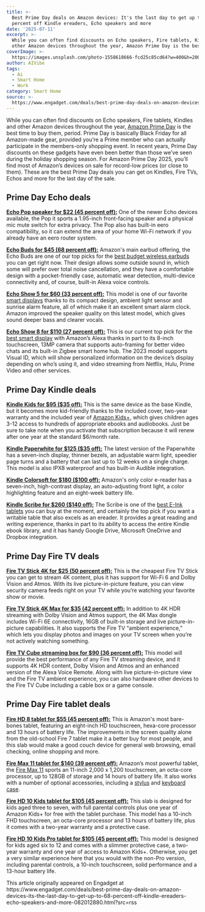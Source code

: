 ```yaml
---
title: >-
  Best Prime Day deals on Amazon devices: It's the last day to get up to 68
  percent off Kindle ereaders, Echo speakers and more
date: '2025-07-11'
excerpt: >-
  While you can often find discounts on Echo speakers, Fire tablets, Kindles and
  other Amazon devices throughout the year, Amazon Prime Day is the best...
coverImage: >-
  https://images.unsplash.com/photo-1558618666-fcd25c85cd64?w=400&h=200&fit=crop&auto=format
author: AIVibe
tags:
  - Ai
  - Smart Home
  - Work
category: Smart Home
source: >-
  https://www.engadget.com/deals/best-prime-day-deals-on-amazon-devices-its-the-last-day-to-get-up-to-68-percent-off-kindle-ereaders-echo-speakers-and-more-082012880.html?src=rss
---
```

<p>While you can often find discounts on Echo speakers, Fire tablets, Kindles and other Amazon devices throughout the year, <a data-i13n="cpos:1;pos:1" href="https://www.engadget.com/deals/the-best-amazon-prime-day-deals-for-day-three-our-top-picks-on-headphones-tvs-robot-vacuums-and-more-are-up-to-51-percent-off-120028023.html">Amazon Prime Day</a> is the best time to buy them, period. Prime Day is basically Black Friday for all Amazon-made gear, provided you’re a Prime member who can actually participate in the members-only shopping event. In recent years, Prime Day discounts on these gadgets have even been better than those we’ve seen during the holiday shopping season. For Amazon Prime Day 2025, you’ll find most of Amazon’s devices on sale for record-low prices (or close to them). These are the best Prime Day deals you can get on Kindles, Fire TVs, Echos and more for the last day of the sale.</p> 
<h2 id="jump-link-prime-day-echo-deals">Prime Day Echo deals</h2> 
<p>
 <core-commerce id="24ba4dd0a2504823afbff595f4d333ef" data-type="product-list" data-original-url="https://www.amazon.com/Amazon-Echo-Spot-2024-release-Smart-alarm-clock-with-vibrant-sound-Alexa-Black/dp/B0BFC7WQ6R?th=1"></core-commerce></p> 
<p><a data-i13n="elm:affiliate_link;sellerN:Amazon;elmt:;cpos:2;pos:1" href="https://shopping.yahoo.com/rdlw?merchantId=66ea567a-c987-4c2e-a2ff-02904efde6ea&amp;itemId=amazon_B09ZXJDSL5&amp;siteId=us-engadget&amp;pageId=1p-autolink&amp;contentUuid=3701263a-2e01-47ef-8a44-7c0103d90a18&amp;featureId=text-link&amp;merchantName=Amazon&amp;linkText=Echo+Pop+speaker+for+%2422+%2845+percent+off%29%3A&amp;custData=eyJzb3VyY2VOYW1lIjoiV2ViLURlc2t0b3AtVmVyaXpvbiIsImxhbmRpbmdVcmwiOiJodHRwczovL3d3dy5hbWF6b24uY29tL2RwL0IwOVpYSkRTTDU_dGFnPWdkZ3QwYy0yMCIsImNvbnRlbnRVdWlkIjoiMzcwMTI2M2EtMmUwMS00N2VmLThhNDQtN2MwMTAzZDkwYTE4Iiwib3JpZ2luYWxVcmwiOiJodHRwczovL3d3dy5hbWF6b24uY29tL2RwL0IwOVpYSkRTTDUiLCJkeW5hbWljQ2VudHJhbFRyYWNraW5nSWQiOnRydWUsInNpdGVJZCI6InVzLWVuZ2FkZ2V0IiwicGFnZUlkIjoiMXAtYXV0b2xpbmsiLCJmZWF0dXJlSWQiOiJ0ZXh0LWxpbmsifQ&amp;signature=AQAAAeNLKqfvQ32Yl9jDgoOexhsfpVEW2oSl4YYBJa-EcoT4&amp;gcReferrer=https%3A%2F%2Fwww.amazon.com%2Fdp%2FB09ZXJDSL5" class="rapid-with-clickid" data-original-link="https://www.amazon.com/dp/B09ZXJDSL5?th=1"><strong>Echo Pop speaker for $22 (45 percent off):</strong></a> One of the newer Echo devices available, the Pop it sports a 1.95-inch front-facing speaker and a physical mic mute switch for extra privacy. The Pop also has built-in eero compatibility, so it can extend the area of your home Wi-Fi network if you already have an eero router system.</p> <span id="end-legacy-contents"></span>
<p><a data-i13n="elm:affiliate_link;sellerN:Amazon;elmt:;cpos:3;pos:1" href="https://shopping.yahoo.com/rdlw?merchantId=66ea567a-c987-4c2e-a2ff-02904efde6ea&amp;itemId=amazon_B085WTWYS4&amp;siteId=us-engadget&amp;pageId=1p-autolink&amp;contentUuid=3701263a-2e01-47ef-8a44-7c0103d90a18&amp;featureId=text-link&amp;merchantName=Amazon&amp;linkText=Echo+Buds+for+%2445+%2868+percent+off%29%3A&amp;custData=eyJzb3VyY2VOYW1lIjoiV2ViLURlc2t0b3AtVmVyaXpvbiIsImxhbmRpbmdVcmwiOiJodHRwczovL3d3dy5hbWF6b24uY29tL0FsbC1uZXctRWNoby1CdWRzLVdpcmVsZXNzLUNoYXJnaW5nLUNhc2UvZHAvQjA4NVdUV1lTNC8_dGFnPWdkZ3QwYy0yMCIsImNvbnRlbnRVdWlkIjoiMzcwMTI2M2EtMmUwMS00N2VmLThhNDQtN2MwMTAzZDkwYTE4Iiwib3JpZ2luYWxVcmwiOiJodHRwczovL3d3dy5hbWF6b24uY29tL0FsbC1uZXctRWNoby1CdWRzLVdpcmVsZXNzLUNoYXJnaW5nLUNhc2UvZHAvQjA4NVdUV1lTNC8iLCJkeW5hbWljQ2VudHJhbFRyYWNraW5nSWQiOnRydWUsInNpdGVJZCI6InVzLWVuZ2FkZ2V0IiwicGFnZUlkIjoiMXAtYXV0b2xpbmsiLCJmZWF0dXJlSWQiOiJ0ZXh0LWxpbmsifQ&amp;signature=AQAAASzAoSOdMS26-rcdJ5WIkW8T83yHVNI4KPr32OhtP9zl&amp;gcReferrer=https%3A%2F%2Fwww.amazon.com%2FAll-new-Echo-Buds-Wireless-Charging-Case%2Fdp%2FB085WTWYS4%2F" class="rapid-with-clickid" data-original-link="https://www.amazon.com/All-new-Echo-Buds-Wireless-Charging-Case/dp/B085WTWYS4/"><strong>Echo Buds for $45 (68 percent off):</strong></a> Amazon's main earbud offering, the Echo Buds are one of our top picks for the <a data-i13n="cpos:4;pos:1" href="https://www.engadget.com/best-budget-wireless-earbuds-130028735.html">best budget wireless earbuds</a> you can get right now. Their design allows some outside sound in, which some will prefer over total noise cancellation, and they have a comfortable design with a pocket-friendly case, automatic wear detection, multi-device connectivity and, of course, built-in Alexa voice controls.</p> 
<p><a data-i13n="elm:affiliate_link;sellerN:Amazon;elmt:;cpos:5;pos:1" href="https://shopping.yahoo.com/rdlw?merchantId=66ea567a-c987-4c2e-a2ff-02904efde6ea&amp;itemId=amazon_B09B2SBHQK&amp;siteId=us-engadget&amp;pageId=1p-autolink&amp;contentUuid=3701263a-2e01-47ef-8a44-7c0103d90a18&amp;featureId=text-link&amp;merchantName=Amazon&amp;linkText=Echo+Show+5+for+%2460+%2833+percent+off%29%3A&amp;custData=eyJzb3VyY2VOYW1lIjoiV2ViLURlc2t0b3AtVmVyaXpvbiIsImxhbmRpbmdVcmwiOiJodHRwczovL3d3dy5hbWF6b24uY29tL2RwL0IwOUIyU0JIUUs_dGFnPWdkZ3QwYy0yMCIsImNvbnRlbnRVdWlkIjoiMzcwMTI2M2EtMmUwMS00N2VmLThhNDQtN2MwMTAzZDkwYTE4Iiwib3JpZ2luYWxVcmwiOiJodHRwczovL3d3dy5hbWF6b24uY29tL2RwL0IwOUIyU0JIUUsiLCJkeW5hbWljQ2VudHJhbFRyYWNraW5nSWQiOnRydWUsInNpdGVJZCI6InVzLWVuZ2FkZ2V0IiwicGFnZUlkIjoiMXAtYXV0b2xpbmsiLCJmZWF0dXJlSWQiOiJ0ZXh0LWxpbmsifQ&amp;signature=AQAAAXNc4qYBjoQ3BSw8d9PohOkZOIP3R_NAJCxrTG9r-QiM&amp;gcReferrer=https%3A%2F%2Fwww.amazon.com%2Fdp%2FB09B2SBHQK" class="rapid-with-clickid" data-original-link="https://www.amazon.com/dp/B09B2SBHQK?th=1"><strong>Echo Show 5 for $60 (33 percent off):</strong></a> This model is one of our favorite <a data-i13n="cpos:6;pos:1" href="https://www.engadget.com/best-smart-display-202448797.html">smart displays</a> thanks to its compact design, ambient light sensor and sunrise alarm feature, all of which make it an excellent smart alarm clock. Amazon improved the speaker quality on this latest model, which gives sound deeper bass and clearer vocals.</p> 
<p><a data-i13n="elm:affiliate_link;sellerN:Amazon;elmt:;cpos:7;pos:1" href="https://shopping.yahoo.com/rdlw?merchantId=66ea567a-c987-4c2e-a2ff-02904efde6ea&amp;itemId=amazon_B0BLS3Y632&amp;siteId=us-engadget&amp;pageId=1p-autolink&amp;contentUuid=3701263a-2e01-47ef-8a44-7c0103d90a18&amp;featureId=text-link&amp;merchantName=Amazon&amp;linkText=Echo+Show+8+for+%24110+%2827+percent+off%29%3A&amp;custData=eyJzb3VyY2VOYW1lIjoiV2ViLURlc2t0b3AtVmVyaXpvbiIsImxhbmRpbmdVcmwiOiJodHRwczovL3d3dy5hbWF6b24uY29tL2RwL0IwQkxTM1k2MzI_dGFnPWdkZ3QwYy0yMCIsImNvbnRlbnRVdWlkIjoiMzcwMTI2M2EtMmUwMS00N2VmLThhNDQtN2MwMTAzZDkwYTE4Iiwib3JpZ2luYWxVcmwiOiJodHRwczovL3d3dy5hbWF6b24uY29tL2RwL0IwQkxTM1k2MzIiLCJkeW5hbWljQ2VudHJhbFRyYWNraW5nSWQiOnRydWUsInNpdGVJZCI6InVzLWVuZ2FkZ2V0IiwicGFnZUlkIjoiMXAtYXV0b2xpbmsiLCJmZWF0dXJlSWQiOiJ0ZXh0LWxpbmsifQ&amp;signature=AQAAAQJJnTVGU5OpfhUraNU4L9C6r4xzbAS1jPwENKJiMjh8&amp;gcReferrer=https%3A%2F%2Fwww.amazon.com%2Fdp%2FB0BLS3Y632" class="rapid-with-clickid" data-original-link="https://www.amazon.com/dp/B0BLS3Y632?th=1"><strong>Echo Show 8 for $110 (27 percent off):</strong></a> This is our current top pick for the <a data-i13n="cpos:8;pos:1" href="https://www.engadget.com/best-smart-display-202448797.html">best smart display</a> with Amazon’s Alexa thanks in part to its 8-inch touchscreen, 13MP camera that supports auto-framing for better video chats and its built-in Zigbee smart home hub. The 2023 model supports Visual ID, which will show personalized information on the device’s display depending on who’s using it, and video streaming from Netflix, Hulu, Prime Video and other services.</p> 
<h2 id="jump-link-prime-day-kindle-deals">Prime Day Kindle deals</h2> 
<p>
 <core-commerce id="2bc8f2a40f7d4434b41b01e8bdb6f451" data-type="product-list" data-original-url="https://www.amazon.com/dp/B0CNV9F72P?th=1"></core-commerce></p> 
<p><a data-i13n="elm:affiliate_link;sellerN:Amazon;elmt:;cpos:9;pos:1" href="https://shopping.yahoo.com/rdlw?merchantId=66ea567a-c987-4c2e-a2ff-02904efde6ea&amp;itemId=amazon_B0CNVBQK38&amp;siteId=us-engadget&amp;pageId=1p-autolink&amp;contentUuid=3701263a-2e01-47ef-8a44-7c0103d90a18&amp;featureId=text-link&amp;merchantName=Amazon&amp;linkText=Kindle+Kids+for+%2495+%28%2435+off%29%3A&amp;custData=eyJzb3VyY2VOYW1lIjoiV2ViLURlc2t0b3AtVmVyaXpvbiIsImxhbmRpbmdVcmwiOiJodHRwczovL3d3dy5hbWF6b24uY29tL2RwL0IwQ05WQlFLMzg_dGFnPWdkZ3QwYy0yMCIsImNvbnRlbnRVdWlkIjoiMzcwMTI2M2EtMmUwMS00N2VmLThhNDQtN2MwMTAzZDkwYTE4Iiwib3JpZ2luYWxVcmwiOiJodHRwczovL3d3dy5hbWF6b24uY29tL2RwL0IwQ05WQlFLMzgiLCJkeW5hbWljQ2VudHJhbFRyYWNraW5nSWQiOnRydWUsInNpdGVJZCI6InVzLWVuZ2FkZ2V0IiwicGFnZUlkIjoiMXAtYXV0b2xpbmsiLCJmZWF0dXJlSWQiOiJ0ZXh0LWxpbmsifQ&amp;signature=AQAAAaqR8mRvuZEybqKvcbqKDRCauTb0bYc_DTpTY-nimPfY&amp;gcReferrer=https%3A%2F%2Fwww.amazon.com%2Fdp%2FB0CNVBQK38" class="rapid-with-clickid" data-original-link="https://www.amazon.com/dp/B0CNVBQK38?ref_=MARS_NAVSTRIPE_desktop_kids_kindle_kindlekids&amp;th=1"><strong>Kindle Kids for $95 ($35 off):</strong></a> This is the same device as the base Kindle, but it becomes more kid-friendly thanks to the included cover, two-year warranty and the included year of <a data-i13n="elm:affiliate_link;sellerN:Amazon;elmt:;cpos:10;pos:1" href="https://shopping.yahoo.com/rdlw?merchantId=66ea567a-c987-4c2e-a2ff-02904efde6ea&amp;siteId=us-engadget&amp;pageId=1p-autolink&amp;contentUuid=3701263a-2e01-47ef-8a44-7c0103d90a18&amp;featureId=text-link&amp;merchantName=Amazon&amp;linkText=Amazon+Kids%2B&amp;custData=eyJzb3VyY2VOYW1lIjoiV2ViLURlc2t0b3AtVmVyaXpvbiIsImxhbmRpbmdVcmwiOiJodHRwczovL3d3dy5hbWF6b24uY29tL2Z0dS9ob21lP3RhZz1nZGd0MGMtMjAiLCJjb250ZW50VXVpZCI6IjM3MDEyNjNhLTJlMDEtNDdlZi04YTQ0LTdjMDEwM2Q5MGExOCIsIm9yaWdpbmFsVXJsIjoiaHR0cHM6Ly93d3cuYW1hem9uLmNvbS9mdHUvaG9tZSIsImR5bmFtaWNDZW50cmFsVHJhY2tpbmdJZCI6dHJ1ZSwic2l0ZUlkIjoidXMtZW5nYWRnZXQiLCJwYWdlSWQiOiIxcC1hdXRvbGluayIsImZlYXR1cmVJZCI6InRleHQtbGluayJ9&amp;signature=AQAAAasu5W0K9x7aSn48jYpvdRcGOpFYw_NFBRNEM5suZP1A&amp;gcReferrer=https%3A%2F%2Fwww.amazon.com%2Fftu%2Fhome" class="rapid-with-clickid" data-original-link="https://www.amazon.com/ftu/home">Amazon Kids+</a>, which gives children ages 3-12 access to hundreds of appropriate ebooks and audiobooks. Just be sure to take note when you activate that subscription because it will renew after one year at the standard $6/month rate.</p> 
<p><a data-i13n="elm:affiliate_link;sellerN:Amazon;elmt:;cpos:11;pos:1" href="https://shopping.yahoo.com/rdlw?merchantId=66ea567a-c987-4c2e-a2ff-02904efde6ea&amp;itemId=amazon_B0CFPJYX7P&amp;siteId=us-engadget&amp;pageId=1p-autolink&amp;contentUuid=3701263a-2e01-47ef-8a44-7c0103d90a18&amp;featureId=text-link&amp;merchantName=Amazon&amp;linkText=Kindle+Paperwhite+for+%24125+%28%2435+off%29%3A&amp;custData=eyJzb3VyY2VOYW1lIjoiV2ViLURlc2t0b3AtVmVyaXpvbiIsImxhbmRpbmdVcmwiOiJodHRwczovL3d3dy5hbWF6b24uY29tL2RwL0IwQ0ZQSllYN1A_dGFnPWdkZ3QwYy0yMCIsImNvbnRlbnRVdWlkIjoiMzcwMTI2M2EtMmUwMS00N2VmLThhNDQtN2MwMTAzZDkwYTE4Iiwib3JpZ2luYWxVcmwiOiJodHRwczovL3d3dy5hbWF6b24uY29tL2RwL0IwQ0ZQSllYN1AiLCJkeW5hbWljQ2VudHJhbFRyYWNraW5nSWQiOnRydWUsInNpdGVJZCI6InVzLWVuZ2FkZ2V0IiwicGFnZUlkIjoiMXAtYXV0b2xpbmsiLCJmZWF0dXJlSWQiOiJ0ZXh0LWxpbmsifQ&amp;signature=AQAAAZL3aMA9w9vPwx-GBkdPTUM3NxlBK29uJ88mspY6neNB&amp;gcReferrer=https%3A%2F%2Fwww.amazon.com%2Fdp%2FB0CFPJYX7P" class="rapid-with-clickid" data-original-link="https://www.amazon.com/dp/B0CFPJYX7P?"><strong>Kindle Paperwhite for $125 ($35 off):</strong></a> The latest version of the Paperwhite has a seven-inch display, thinner bezels, an adjustable warm light, speedier page turns and a battery that can last up to 12 weeks on a single charge. This model is also IPX8 waterproof and has built-in Audible integration.</p> 
<p><a data-i13n="elm:affiliate_link;sellerN:Amazon;elmt:;cpos:12;pos:1" href="https://shopping.yahoo.com/rdlw?merchantId=66ea567a-c987-4c2e-a2ff-02904efde6ea&amp;itemId=amazon_B0CN3XR57P&amp;siteId=us-engadget&amp;pageId=1p-autolink&amp;contentUuid=3701263a-2e01-47ef-8a44-7c0103d90a18&amp;featureId=text-link&amp;merchantName=Amazon&amp;linkText=Kindle+Colorsoft+for+%24180+%28%24100+off%29%3A&amp;custData=eyJzb3VyY2VOYW1lIjoiV2ViLURlc2t0b3AtVmVyaXpvbiIsImxhbmRpbmdVcmwiOiJodHRwczovL3d3dy5hbWF6b24uY29tL2RwL0IwQ04zWFI1N1A_dGFnPWdkZ3QwYy0yMCIsImNvbnRlbnRVdWlkIjoiMzcwMTI2M2EtMmUwMS00N2VmLThhNDQtN2MwMTAzZDkwYTE4Iiwib3JpZ2luYWxVcmwiOiJodHRwczovL3d3dy5hbWF6b24uY29tL2RwL0IwQ04zWFI1N1AiLCJkeW5hbWljQ2VudHJhbFRyYWNraW5nSWQiOnRydWUsInNpdGVJZCI6InVzLWVuZ2FkZ2V0IiwicGFnZUlkIjoiMXAtYXV0b2xpbmsiLCJmZWF0dXJlSWQiOiJ0ZXh0LWxpbmsifQ&amp;signature=AQAAATwb-4Xc0gXJUBanGYgonnwKl_PBmt9xce270M2I07Qs&amp;gcReferrer=https%3A%2F%2Fwww.amazon.com%2Fdp%2FB0CN3XR57P" class="rapid-with-clickid" data-original-link="https://www.amazon.com/dp/B0CN3XR57P?"><strong>Kindle Colorsoft for $180 ($100 off):</strong></a> Amazon's only color e-reader has a seven-inch, high-contrast display, an auto-adjusting front light, a color highlighting feature and an eight-week battery life.</p> 
<p><a data-i13n="elm:affiliate_link;sellerN:Amazon;elmt:;cpos:13;pos:1" href="https://shopping.yahoo.com/rdlw?merchantId=66ea567a-c987-4c2e-a2ff-02904efde6ea&amp;itemId=amazon_B0CZ9VFQ2P&amp;siteId=us-engadget&amp;pageId=1p-autolink&amp;contentUuid=3701263a-2e01-47ef-8a44-7c0103d90a18&amp;featureId=text-link&amp;merchantName=Amazon&amp;linkText=Kindle+Scribe+for+%24260+%28%24140+off%29%3A&amp;custData=eyJzb3VyY2VOYW1lIjoiV2ViLURlc2t0b3AtVmVyaXpvbiIsImxhbmRpbmdVcmwiOiJodHRwczovL3d3dy5hbWF6b24uY29tL2RwL0IwQ1o5VkZRMlA_dGFnPWdkZ3QwYy0yMCIsImNvbnRlbnRVdWlkIjoiMzcwMTI2M2EtMmUwMS00N2VmLThhNDQtN2MwMTAzZDkwYTE4Iiwib3JpZ2luYWxVcmwiOiJodHRwczovL3d3dy5hbWF6b24uY29tL2RwL0IwQ1o5VkZRMlAiLCJkeW5hbWljQ2VudHJhbFRyYWNraW5nSWQiOnRydWUsInNpdGVJZCI6InVzLWVuZ2FkZ2V0IiwicGFnZUlkIjoiMXAtYXV0b2xpbmsiLCJmZWF0dXJlSWQiOiJ0ZXh0LWxpbmsifQ&amp;signature=AQAAARUVNh_882y6wGQ672TbhTnOM1-3MBUWk49Zdvvdl5L4&amp;gcReferrer=https%3A%2F%2Fwww.amazon.com%2Fdp%2FB0CZ9VFQ2P" class="rapid-with-clickid" data-original-link="https://www.amazon.com/dp/B0CZ9VFQ2P?th=1"><strong>Kindle Scribe for $260 ($140 off):</strong></a> The Scribe is one of the <a data-i13n="cpos:14;pos:1" href="https://www.engadget.com/best-e-ink-tablet-130037939.html">best E-Ink tablets</a> you can buy at the moment, and certainly the top pick if you want a writable table that also excels as an ereader. It provides a great reading and writing experience, thanks in part to its ability to access the entire Kindle ebook library, and it has handy Google Drive, Microsoft OneDrive and Dropbox integration.</p> 
<h2 id="jump-link-prime-day-fire-tv-deals">Prime Day Fire TV deals</h2> 
<p>
 <core-commerce id="1aa51aac4cfe4bf5a3943b37229d3afe" data-type="product-list" data-original-url="https://www.amazon.com/dp/B0CQMRKRV5?"></core-commerce></p> 
<p><a data-i13n="elm:affiliate_link;sellerN:Amazon;elmt:;cpos:15;pos:1" href="https://shopping.yahoo.com/rdlw?merchantId=66ea567a-c987-4c2e-a2ff-02904efde6ea&amp;itemId=amazon_B0CJM1GNFQ&amp;siteId=us-engadget&amp;pageId=1p-autolink&amp;contentUuid=3701263a-2e01-47ef-8a44-7c0103d90a18&amp;featureId=text-link&amp;merchantName=Amazon&amp;linkText=Fire+TV+Stick+4K+for+%2425+%2850+percent+off%29%3A&amp;custData=eyJzb3VyY2VOYW1lIjoiV2ViLURlc2t0b3AtVmVyaXpvbiIsImxhbmRpbmdVcmwiOiJodHRwczovL3d3dy5hbWF6b24uY29tL2RwL0IwQ0pNMUdORlE_dGFnPWdkZ3QwYy0yMCIsImNvbnRlbnRVdWlkIjoiMzcwMTI2M2EtMmUwMS00N2VmLThhNDQtN2MwMTAzZDkwYTE4Iiwib3JpZ2luYWxVcmwiOiJodHRwczovL3d3dy5hbWF6b24uY29tL2RwL0IwQ0pNMUdORlEiLCJkeW5hbWljQ2VudHJhbFRyYWNraW5nSWQiOnRydWUsInNpdGVJZCI6InVzLWVuZ2FkZ2V0IiwicGFnZUlkIjoiMXAtYXV0b2xpbmsiLCJmZWF0dXJlSWQiOiJ0ZXh0LWxpbmsifQ&amp;signature=AQAAARCKJsE5H18fu3czlL4s5eJse75svrcuOWzV5s7raOvv&amp;gcReferrer=https%3A%2F%2Fwww.amazon.com%2Fdp%2FB0CJM1GNFQ" class="rapid-with-clickid" data-original-link="https://www.amazon.com/dp/B0CJM1GNFQ"><strong>Fire TV Stick 4K for $25 (50 percent off):</strong></a> This is the cheapest Fire TV Stick you can get to stream 4K content, plus it has support for Wi-Fi 6 and Dolby Vision and Atmos. With its live picture-in-picture feature, you can view security camera feeds right on your TV while you’re watching your favorite show or movie.</p> 
<p><a data-i13n="elm:affiliate_link;sellerN:Amazon;elmt:;cpos:16;pos:1" href="https://shopping.yahoo.com/rdlw?merchantId=66ea567a-c987-4c2e-a2ff-02904efde6ea&amp;itemId=amazon_B0BP9SNVH9&amp;siteId=us-engadget&amp;pageId=1p-autolink&amp;contentUuid=3701263a-2e01-47ef-8a44-7c0103d90a18&amp;featureId=text-link&amp;merchantName=Amazon&amp;linkText=Fire+TV+Stick+4K+Max+for+%2435+%2842+percent+off%29%3A&amp;custData=eyJzb3VyY2VOYW1lIjoiV2ViLURlc2t0b3AtVmVyaXpvbiIsImxhbmRpbmdVcmwiOiJodHRwczovL3d3dy5hbWF6b24uY29tL2RwL0IwQlA5U05WSDk_dGFnPWdkZ3QwYy0yMCIsImNvbnRlbnRVdWlkIjoiMzcwMTI2M2EtMmUwMS00N2VmLThhNDQtN2MwMTAzZDkwYTE4Iiwib3JpZ2luYWxVcmwiOiJodHRwczovL3d3dy5hbWF6b24uY29tL2RwL0IwQlA5U05WSDkiLCJkeW5hbWljQ2VudHJhbFRyYWNraW5nSWQiOnRydWUsInNpdGVJZCI6InVzLWVuZ2FkZ2V0IiwicGFnZUlkIjoiMXAtYXV0b2xpbmsiLCJmZWF0dXJlSWQiOiJ0ZXh0LWxpbmsifQ&amp;signature=AQAAAYm3ust_HmZIVRPrLIbucghuOuB0FlH_uqtc9lgcHzjd&amp;gcReferrer=https%3A%2F%2Fwww.amazon.com%2Fdp%2FB0BP9SNVH9" class="rapid-with-clickid" data-original-link="https://www.amazon.com/dp/B0BP9SNVH9?"><strong>Fire TV Stick 4K Max for $35 (42 percent off):</strong></a> In addition to 4K HDR streaming with Dolby Vision and Atmos support, the 4K Max dongle includes Wi-Fi 6E connectivity, 16GB of built-in storage and live picture-in-picture capabilities. It also supports the Fire TV “ambient experience,” which lets you display photos and images on your TV screen when you’re not actively watching something.</p> 
<p><a data-i13n="elm:affiliate_link;sellerN:Amazon;elmt:;cpos:17;pos:1" href="https://shopping.yahoo.com/rdlw?merchantId=66ea567a-c987-4c2e-a2ff-02904efde6ea&amp;itemId=amazon_B09BZZ3MM7&amp;siteId=us-engadget&amp;pageId=1p-autolink&amp;contentUuid=3701263a-2e01-47ef-8a44-7c0103d90a18&amp;featureId=text-link&amp;merchantName=Amazon&amp;linkText=Fire+TV+Cube+streaming+box+for+%2490+%2836+percent+off%29%3A&amp;custData=eyJzb3VyY2VOYW1lIjoiV2ViLURlc2t0b3AtVmVyaXpvbiIsImxhbmRpbmdVcmwiOiJodHRwczovL3d3dy5hbWF6b24uY29tL2RwL0IwOUJaWjNNTTc_dGFnPWdkZ3QwYy0yMCIsImNvbnRlbnRVdWlkIjoiMzcwMTI2M2EtMmUwMS00N2VmLThhNDQtN2MwMTAzZDkwYTE4Iiwib3JpZ2luYWxVcmwiOiJodHRwczovL3d3dy5hbWF6b24uY29tL2RwL0IwOUJaWjNNTTciLCJkeW5hbWljQ2VudHJhbFRyYWNraW5nSWQiOnRydWUsInNpdGVJZCI6InVzLWVuZ2FkZ2V0IiwicGFnZUlkIjoiMXAtYXV0b2xpbmsiLCJmZWF0dXJlSWQiOiJ0ZXh0LWxpbmsifQ&amp;signature=AQAAASmHn9JYNoFFMbWFtvMSu6F1NZYl5uqqbKIo14ytIxVX&amp;gcReferrer=https%3A%2F%2Fwww.amazon.com%2Fdp%2FB09BZZ3MM7" class="rapid-with-clickid" data-original-link="https://www.amazon.com/dp/B09BZZ3MM7"><strong>Fire TV Cube streaming box for $90 (36 percent off):</strong></a> This model will provide the best performance of any Fire TV streaming device, and it supports 4K HDR content, Dolby Vision and Atmos and an enhanced version of the Alexa Voice Remote. Along with live picture-in-picture view and the Fire TV ambient experience, you can also hardware other devices to the Fire TV Cube including a cable box or a game console.</p> 
<h2 id="jump-link-prime-day-fire-tablet-deals">Prime Day Fire tablet deals</h2> 
<p>
 <core-commerce id="68dbac06c0bd40f398b3e4f00813f377" data-type="product-list" data-original-url="https://www.amazon.com/dp/B0BHZT5S12?th=1"></core-commerce></p> 
<p><a data-i13n="elm:affiliate_link;sellerN:Amazon;elmt:;cpos:18;pos:1" href="https://shopping.yahoo.com/rdlw?merchantId=66ea567a-c987-4c2e-a2ff-02904efde6ea&amp;itemId=amazon_B0CVDN4QS6&amp;siteId=us-engadget&amp;pageId=1p-autolink&amp;contentUuid=3701263a-2e01-47ef-8a44-7c0103d90a18&amp;featureId=text-link&amp;merchantName=Amazon&amp;linkText=Fire+HD+8+tablet+for+%2455+%2845+percent+off%29%3A&amp;custData=eyJzb3VyY2VOYW1lIjoiV2ViLURlc2t0b3AtVmVyaXpvbiIsImxhbmRpbmdVcmwiOiJodHRwczovL3d3dy5hbWF6b24uY29tL2RwL0IwQ1ZETjRRUzY_dGFnPWdkZ3QwYy0yMCIsImNvbnRlbnRVdWlkIjoiMzcwMTI2M2EtMmUwMS00N2VmLThhNDQtN2MwMTAzZDkwYTE4Iiwib3JpZ2luYWxVcmwiOiJodHRwczovL3d3dy5hbWF6b24uY29tL2RwL0IwQ1ZETjRRUzYiLCJkeW5hbWljQ2VudHJhbFRyYWNraW5nSWQiOnRydWUsInNpdGVJZCI6InVzLWVuZ2FkZ2V0IiwicGFnZUlkIjoiMXAtYXV0b2xpbmsiLCJmZWF0dXJlSWQiOiJ0ZXh0LWxpbmsifQ&amp;signature=AQAAAWetPJ0lXCRp08i76aQYejZLbUefIZ08O2x1jDSLXS9Y&amp;gcReferrer=https%3A%2F%2Fwww.amazon.com%2Fdp%2FB0CVDN4QS6" class="rapid-with-clickid" data-original-link="https://www.amazon.com/dp/B0CVDN4QS6?"><strong>Fire HD 8 tablet for $55 (45 percent off):</strong></a> This is Amazon's most bare-bones tablet, featuring an eight-inch HD touchscreen, hexa-core processor and 13 hours of battery life. The improvements in the screen quality alone from the old-school Fire 7 tablet make it a better buy for most people, and this slab would make a good couch device for general web browsing, email checking, online shopping and more.</p> 
<p><a data-i13n="elm:affiliate_link;sellerN:Amazon;elmt:;cpos:19;pos:1" href="https://shopping.yahoo.com/rdlw?merchantId=66ea567a-c987-4c2e-a2ff-02904efde6ea&amp;itemId=amazon_B0B1VQ1ZQY&amp;siteId=us-engadget&amp;pageId=1p-autolink&amp;contentUuid=3701263a-2e01-47ef-8a44-7c0103d90a18&amp;featureId=text-link&amp;merchantName=Amazon&amp;linkText=Fire+Max+11+tablet+for+%24140+%2839+percent+off%29%3A&amp;custData=eyJzb3VyY2VOYW1lIjoiV2ViLURlc2t0b3AtVmVyaXpvbiIsImxhbmRpbmdVcmwiOiJodHRwczovL3d3dy5hbWF6b24uY29tL2RwL0IwQjFWUTFaUVk_dGFnPWdkZ3QwYy0yMCIsImNvbnRlbnRVdWlkIjoiMzcwMTI2M2EtMmUwMS00N2VmLThhNDQtN2MwMTAzZDkwYTE4Iiwib3JpZ2luYWxVcmwiOiJodHRwczovL3d3dy5hbWF6b24uY29tL2RwL0IwQjFWUTFaUVkiLCJkeW5hbWljQ2VudHJhbFRyYWNraW5nSWQiOnRydWUsInNpdGVJZCI6InVzLWVuZ2FkZ2V0IiwicGFnZUlkIjoiMXAtYXV0b2xpbmsiLCJmZWF0dXJlSWQiOiJ0ZXh0LWxpbmsifQ&amp;signature=AQAAAa4V74smPDYAfPEiYoFrDIiUdg2cjPmCg6nXUFRhOLyG&amp;gcReferrer=https%3A%2F%2Fwww.amazon.com%2Fdp%2FB0B1VQ1ZQY" class="rapid-with-clickid" data-original-link="https://www.amazon.com/dp/B0B1VQ1ZQY?th=1"><strong>Fire Max 11 tablet for $140 (39 percent off):</strong></a> Amazon’s most powerful tablet, the <a data-i13n="elm:affiliate_link;sellerN:Amazon;elmt:;cpos:20;pos:1" href="https://shopping.yahoo.com/rdlw?merchantId=66ea567a-c987-4c2e-a2ff-02904efde6ea&amp;itemId=amazon_B0B1VQ1ZQY&amp;siteId=us-engadget&amp;pageId=1p-autolink&amp;contentUuid=3701263a-2e01-47ef-8a44-7c0103d90a18&amp;featureId=text-link&amp;merchantName=Amazon&amp;linkText=Fire+Max+11&amp;custData=eyJzb3VyY2VOYW1lIjoiV2ViLURlc2t0b3AtVmVyaXpvbiIsImxhbmRpbmdVcmwiOiJodHRwczovL3d3dy5hbWF6b24uY29tL2RwL0IwQjFWUTFaUVk_dGFnPWdkZ3QwYy0yMCIsImNvbnRlbnRVdWlkIjoiMzcwMTI2M2EtMmUwMS00N2VmLThhNDQtN2MwMTAzZDkwYTE4Iiwib3JpZ2luYWxVcmwiOiJodHRwczovL3d3dy5hbWF6b24uY29tL2RwL0IwQjFWUTFaUVkiLCJkeW5hbWljQ2VudHJhbFRyYWNraW5nSWQiOnRydWUsInNpdGVJZCI6InVzLWVuZ2FkZ2V0IiwicGFnZUlkIjoiMXAtYXV0b2xpbmsiLCJmZWF0dXJlSWQiOiJ0ZXh0LWxpbmsifQ&amp;signature=AQAAAa4V74smPDYAfPEiYoFrDIiUdg2cjPmCg6nXUFRhOLyG&amp;gcReferrer=https%3A%2F%2Fwww.amazon.com%2Fdp%2FB0B1VQ1ZQY" class="rapid-with-clickid" data-original-link="https://www.amazon.com/dp/B0B1VQ1ZQY">Fire Max 11</a> sports an 11-inch 2,000 x 1,200 touchscreen, an octa-core processor, up to 128GB of storage and 14 hours of battery life. It also works with a number of optional accessories, including a <a data-i13n="elm:affiliate_link;sellerN:Amazon;elmt:;cpos:21;pos:1" href="https://shopping.yahoo.com/rdlw?merchantId=66ea567a-c987-4c2e-a2ff-02904efde6ea&amp;itemId=amazon_B0BQ89FPSR&amp;siteId=us-engadget&amp;pageId=1p-autolink&amp;contentUuid=3701263a-2e01-47ef-8a44-7c0103d90a18&amp;featureId=text-link&amp;merchantName=Amazon&amp;linkText=stylus&amp;custData=eyJzb3VyY2VOYW1lIjoiV2ViLURlc2t0b3AtVmVyaXpvbiIsImxhbmRpbmdVcmwiOiJodHRwczovL3d3dy5hbWF6b24uY29tL2RwL0IwQlE4OUZQU1I_dGFnPWdkZ3QwYy0yMCIsImNvbnRlbnRVdWlkIjoiMzcwMTI2M2EtMmUwMS00N2VmLThhNDQtN2MwMTAzZDkwYTE4Iiwib3JpZ2luYWxVcmwiOiJodHRwczovL3d3dy5hbWF6b24uY29tL2RwL0IwQlE4OUZQU1IiLCJkeW5hbWljQ2VudHJhbFRyYWNraW5nSWQiOnRydWUsInNpdGVJZCI6InVzLWVuZ2FkZ2V0IiwicGFnZUlkIjoiMXAtYXV0b2xpbmsiLCJmZWF0dXJlSWQiOiJ0ZXh0LWxpbmsifQ&amp;signature=AQAAAZYkFrRMwXw6O1i5Lc9xR28kfvhNpcD2lTEX7sl9Ba5M&amp;gcReferrer=https%3A%2F%2Fwww.amazon.com%2Fdp%2FB0BQ89FPSR" class="rapid-with-clickid" data-original-link="https://www.amazon.com/dp/B0BQ89FPSR">stylus</a> and <a data-i13n="elm:affiliate_link;sellerN:Amazon;elmt:;cpos:22;pos:1" href="https://shopping.yahoo.com/rdlw?merchantId=66ea567a-c987-4c2e-a2ff-02904efde6ea&amp;itemId=amazon_B0B5VQ3XML&amp;siteId=us-engadget&amp;pageId=1p-autolink&amp;contentUuid=3701263a-2e01-47ef-8a44-7c0103d90a18&amp;featureId=text-link&amp;merchantName=Amazon&amp;linkText=keyboard+case&amp;custData=eyJzb3VyY2VOYW1lIjoiV2ViLURlc2t0b3AtVmVyaXpvbiIsImxhbmRpbmdVcmwiOiJodHRwczovL3d3dy5hbWF6b24uY29tL2RwL0IwQjVWUTNYTUw_dGFnPWdkZ3QwYy0yMCIsImNvbnRlbnRVdWlkIjoiMzcwMTI2M2EtMmUwMS00N2VmLThhNDQtN2MwMTAzZDkwYTE4Iiwib3JpZ2luYWxVcmwiOiJodHRwczovL3d3dy5hbWF6b24uY29tL2RwL0IwQjVWUTNYTUwiLCJkeW5hbWljQ2VudHJhbFRyYWNraW5nSWQiOnRydWUsInNpdGVJZCI6InVzLWVuZ2FkZ2V0IiwicGFnZUlkIjoiMXAtYXV0b2xpbmsiLCJmZWF0dXJlSWQiOiJ0ZXh0LWxpbmsifQ&amp;signature=AQAAAZgNr1gpZtn2bQqe1jvZMyrZ5e8hk0_U0ckVWGl_S-1q&amp;gcReferrer=https%3A%2F%2Fwww.amazon.com%2Fdp%2FB0B5VQ3XML" class="rapid-with-clickid" data-original-link="https://www.amazon.com/dp/B0B5VQ3XML">keyboard case</a>.</p> 
<p><a data-i13n="elm:affiliate_link;sellerN:Amazon;elmt:;cpos:23;pos:1" href="https://shopping.yahoo.com/rdlw?merchantId=66ea567a-c987-4c2e-a2ff-02904efde6ea&amp;itemId=amazon_B0BL5SZ3VV&amp;siteId=us-engadget&amp;pageId=1p-autolink&amp;contentUuid=3701263a-2e01-47ef-8a44-7c0103d90a18&amp;featureId=text-link&amp;merchantName=Amazon&amp;linkText=Fire+HD+10+Kids+tablet+for+%24105+%2845+percent+off%29%3A&amp;custData=eyJzb3VyY2VOYW1lIjoiV2ViLURlc2t0b3AtVmVyaXpvbiIsImxhbmRpbmdVcmwiOiJodHRwczovL3d3dy5hbWF6b24uY29tL2RwL0IwQkw1U1ozVlY_dGFnPWdkZ3QwYy0yMCIsImNvbnRlbnRVdWlkIjoiMzcwMTI2M2EtMmUwMS00N2VmLThhNDQtN2MwMTAzZDkwYTE4Iiwib3JpZ2luYWxVcmwiOiJodHRwczovL3d3dy5hbWF6b24uY29tL2RwL0IwQkw1U1ozVlYiLCJkeW5hbWljQ2VudHJhbFRyYWNraW5nSWQiOnRydWUsInNpdGVJZCI6InVzLWVuZ2FkZ2V0IiwicGFnZUlkIjoiMXAtYXV0b2xpbmsiLCJmZWF0dXJlSWQiOiJ0ZXh0LWxpbmsifQ&amp;signature=AQAAAbW65knhGlP8KbLExJ4wRJ_RLztWWbrGdZ3Ey6SanXK8&amp;gcReferrer=https%3A%2F%2Fwww.amazon.com%2Fdp%2FB0BL5SZ3VV" class="rapid-with-clickid" data-original-link="https://www.amazon.com/dp/B0BL5SZ3VV?th=1"><strong>Fire HD 10 Kids tablet for $105 (45 percent off):</strong></a> This slab is designed for kids aged three to seven, with full parental controls plus one year of Amazon Kids+ for free with the tablet purchase. This model has a 10-inch FHD touchscreen, an octa-core processor and 13 hours of battery life, plus it comes with a two-year warranty and a protective case.</p> 
<p><a data-i13n="elm:affiliate_link;sellerN:Amazon;elmt:;cpos:24;pos:1" href="https://shopping.yahoo.com/rdlw?merchantId=66ea567a-c987-4c2e-a2ff-02904efde6ea&amp;itemId=amazon_B0BL61V5QC&amp;siteId=us-engadget&amp;pageId=1p-autolink&amp;contentUuid=3701263a-2e01-47ef-8a44-7c0103d90a18&amp;featureId=text-link&amp;merchantName=Amazon&amp;linkText=Fire+HD+10+Kids+Pro+tablet+for+%24105+%2845+percent+off%29%3A&amp;custData=eyJzb3VyY2VOYW1lIjoiV2ViLURlc2t0b3AtVmVyaXpvbiIsImxhbmRpbmdVcmwiOiJodHRwczovL3d3dy5hbWF6b24uY29tL2RwL0IwQkw2MVY1UUM_dGFnPWdkZ3QwYy0yMCIsImNvbnRlbnRVdWlkIjoiMzcwMTI2M2EtMmUwMS00N2VmLThhNDQtN2MwMTAzZDkwYTE4Iiwib3JpZ2luYWxVcmwiOiJodHRwczovL3d3dy5hbWF6b24uY29tL2RwL0IwQkw2MVY1UUMiLCJkeW5hbWljQ2VudHJhbFRyYWNraW5nSWQiOnRydWUsInNpdGVJZCI6InVzLWVuZ2FkZ2V0IiwicGFnZUlkIjoiMXAtYXV0b2xpbmsiLCJmZWF0dXJlSWQiOiJ0ZXh0LWxpbmsifQ&amp;signature=AQAAATuKcaadzsXbPpKU6mU-FcaB06aQSbfQwIR24tUYa0n3&amp;gcReferrer=https%3A%2F%2Fwww.amazon.com%2Fdp%2FB0BL61V5QC" class="rapid-with-clickid" data-original-link="https://www.amazon.com/dp/B0BL61V5QC"><strong>Fire HD 10 Kids Pro tablet for $105 (45 percent off):</strong></a> This model is designed for kids aged six to 12 and comes with a slimmer protective case, a two-year warranty and one year of access to Amazon Kids+. Otherwise, you get a very similar experience here that you would with the non-Pro version, including parental controls, a 10-inch touchscreen, solid performance and a 13-hour battery life.</p>This article originally appeared on Engadget at https://www.engadget.com/deals/best-prime-day-deals-on-amazon-devices-its-the-last-day-to-get-up-to-68-percent-off-kindle-ereaders-echo-speakers-and-more-082012880.html?src=rss
